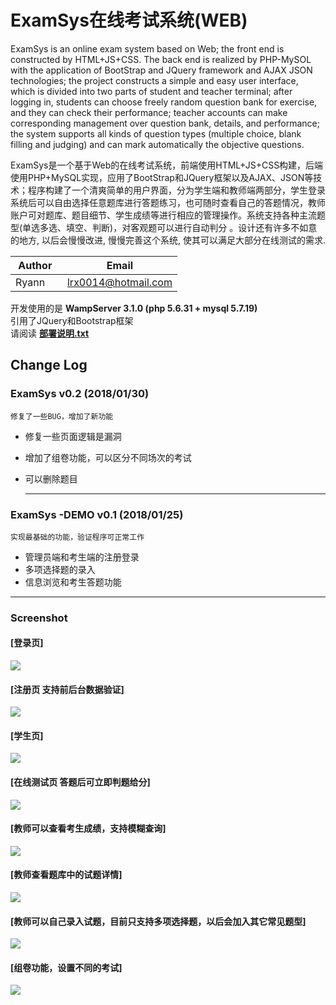 ExamSys在线考试系统(WEB)
===========================
ExamSys is an online exam system based on Web; the front end is constructed by HTML+JS+CSS. The back end is realized by PHP-MySOL with the application of BootStrap and JQuery framework and AJAX JSON technologies; the project constructs a simple and easy user interface, which is divided into two parts of student and teacher terminal; after logging in, students can choose freely random question bank for exercise, and they can check their performance; teacher accounts can make corresponding management over question bank, details, and performance; the system supports all kinds of question types (multiple choice, blank filling and judging) and can mark automatically the objective questions. 

ExamSys是一个基于Web的在线考试系统，前端使用HTML+JS+CSS构建，后端使用PHP+MySQL实现，应用了BootStrap和JQuery框架以及AJAX、JSON等技术；程序构建了一个清爽简单的用户界面，分为学生端和教师端两部分，学生登录系统后可以自由选择任意题库进行答题练习，也可随时查看自己的答题情况，教师账户可对题库、题目细节、学生成绩等进行相应的管理操作。系统支持各种主流题型(单选多选、填空、判断)，对客观题可以进行自动判分 。设计还有许多不如意的地方, 以后会慢慢改进, 慢慢完善这个系统, 使其可以满足大部分在线测试的需求. <br>

  Author  | Email
  ------------- | -------------
 Ryann  | lrx0014@hotmail.com

开发使用的是 **WampServer 3.1.0 (php 5.6.31 + mysql 5.7.19)** <br>
引用了JQuery和Bootstrap框架 <br>
请阅读 [**部署说明.txt**](https://github.com/lrx0014/ExamSys/blob/master/%E9%83%A8%E7%BD%B2%E8%AF%B4%E6%98%8E.txt "部署说明") <br>

Change Log
-----------
### ExamSys v0.2 (2018/01/30)
    修复了一些BUG，增加了新功能
* 修复一些页面逻辑是漏洞
* 增加了组卷功能，可以区分不同场次的考试
* 可以删除题目
  
  <hr>
  
### ExamSys -DEMO v0.1 (2018/01/25)
    实现最基础的功能，验证程序可正常工作
  * 管理员端和考生端的注册登录
  * 多项选择题的录入
  * 信息浏览和考生答题功能
  
  <hr>
  
### Screenshot

#### [登录页]
![](https://github.com/lrx0014/ExamSys/blob/master/Screenshots/login_page.PNG)

#### [注册页 支持前后台数据验证]
![](https://github.com/lrx0014/ExamSys/blob/master/Screenshots/SignUp_page.PNG)

#### [学生页]
![](https://github.com/lrx0014/ExamSys/blob/master/Screenshots/StudentInfo_page.PNG)

#### [在线测试页 答题后可立即判题给分]
![](https://github.com/lrx0014/ExamSys/blob/master/Screenshots/Test_page.PNG)

#### [教师可以查看考生成绩，支持模糊查询]
![](https://github.com/lrx0014/ExamSys/blob/master/Screenshots/Teacher_1.PNG)

#### [教师查看题库中的试题详情]
![](https://github.com/lrx0014/ExamSys/blob/master/Screenshots/Teacher_2.PNG)

#### [教师可以自己录入试题，目前只支持多项选择题，以后会加入其它常见题型]
![](https://github.com/lrx0014/ExamSys/blob/master/Screenshots/Teacher_3.PNG)

#### [组卷功能，设置不同的考试]
![](https://github.com/lrx0014/ExamSys/blob/master/Screenshots/Teacher_4.PNG)
